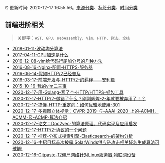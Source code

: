 :alarm_clock: 更新时间: 2020-12-17 16:55:56。[来源分类](../README.md)、[标签分类](../TAGS.md)、[时间分类](../TIMELINE.md)

## 前端进阶相关


> 关键字：`AST`、`GPU`、`WebAssembly`、`Vim`、`HTTP`、`算法`、`全栈`



- [2018-01-11-波动均分算法](https://aotu.io/notes/2018/01/11/waveaverage/) 
- [2017-04-11-GPU加速是什么](https://aotu.io/notes/2017/04/11/GPU/) 
- [2016-12-08-vim给代码行尾加分号的几种方法](https://aotu.io/notes/2016/12/08/vim-4/) 
- [2016-08-16-Nginx-配置-HTTPS-服务器](https://aotu.io/notes/2016/08/16/nginx-https/) 
- [2016-06-14-假如HTTP/2已经普及](https://aotu.io/notes/2016/06/14/http2/) 
- [2016-03-17-前端开发与-HTTP/2-的羁绊——安利篇](https://aotu.io/notes/2016/03/17/http2-char/) 
- [2015-10-16-我的vim二三事](https://aotu.io/notes/2015/10/16/vim-list/) 
- [2020-12-17-用-Golang-写了个-HTTP/HTTPS-抓包工具](https://www.v2ex.com/t/736545) 
- [2020-12-17-HTTP/2-做错了什么？刚刚辉煌-2-年就要被弃用了！？](https://toutiao.io/k/v5mm32h) 
- [2020-12-17-搞懂-HTTP-重定向：如何优雅地使用-301](https://toutiao.io/k/ap8pnj0) 
- [2020-12-17-​多视图立体视觉：CVPR-2019-与-AAAI-2020-上的-ACMH、ACMM-及-ACMP-算法介绍](https://toutiao.io/k/dezpkpg) 
- [2020-12-17-论文：Doc2vec-的算法原理、代码实现及应用启发](https://toutiao.io/k/80085xd) 
- [2020-12-17-HTTP/2-协议的一个问题](https://toutiao.io/k/9akkm3w) 
- [2020-12-17-推荐-分布式搜索引擎-Elasticsearch-的架构分析](https://toutiao.io/k/j4aoyho) 
- [2020-12-16-中招目标首次披露:SolarWinds供应链攻击相关域名生成算法可破解!](https://sec.thief.one/article_content?a_id=e5899f5f9477317ba0d0af5da26c4807) 
- [2020-12-16-Gitpaste-12僵尸网络针对Linux服务器,物联网设备](https://sec.thief.one/article_content?a_id=afd8d1b3ebcb0b20aaf1ffe669f6da9a) 